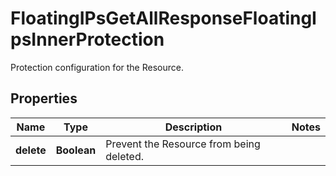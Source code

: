 

# FloatingIPsGetAllResponseFloatingIpsInnerProtection

Protection configuration for the Resource.

## Properties

| Name | Type | Description | Notes |
|------------ | ------------- | ------------- | -------------|
|**delete** | **Boolean** | Prevent the Resource from being deleted. |  |



